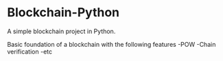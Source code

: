 # Blockchain-Python
A simple blockchain project in Python.

Basic foundation of a blockchain with the following features
-POW
-Chain verification
-etc
